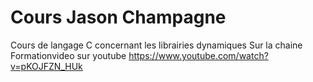 # Cours Jason Champagne
Cours de langage C concernant les librairies dynamiques 
Sur la chaine Formationvideo sur youtube
https://www.youtube.com/watch?v=pKOJFZN_HUk   
